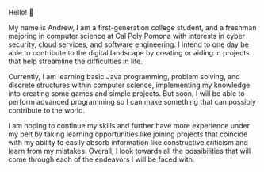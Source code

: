 Hello! 👋

My name is Andrew, I am a first-generation college student, and a freshman majoring in computer science at Cal Poly Pomona with interests in cyber security, cloud services, and software engineering. I intend to one day be able to contribute to the digital landscape by creating or aiding in projects that help streamline the difficulties in life. 

Currently, I am learning basic Java programming, problem solving, and discrete structures within computer science, implementing my knowledge into creating some games and simple projects. But soon, I will be able to perform advanced programming so I can make something that can possibly contribute to the world.

I am hoping to continue my skills and further have more experience under my belt by taking learning opportunities like joining projects that coincide with my ability to easily absorb information like constructive criticism and learn from my mistakes. Overall, I look towards all the possibilities that will come through each of the endeavors I will be faced with.
